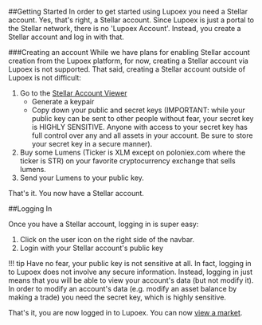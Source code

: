 ##Getting Started
In order to get started using Lupoex you need a Stellar account. Yes, that's right, a Stellar account. Since Lupoex is just a portal to the Stellar network, there is no 'Lupoex Account'.
Instead, you create a Stellar account and log in with that.

###Creating an account
While we have plans for enabling Stellar account creation from the Lupoex platform, for now, creating a Stellar account via Lupoex is not supported.
That said, creating a Stellar account outside of Lupoex is not difficult:
1. Go to the <a href="https://www.stellar.org/account-viewer" target="_blank">Stellar Account Viewer</a>
    * Generate a keypair
    * Copy down your public and secret keys (IMPORTANT: while your public key can be sent to other people without fear, your secret key is HIGHLY SENSITIVE. Anyone with access to your secret key has full control over any and all assets in your account. Be sure to store your secret key in a secure manner).
2. Buy some Lumens (Ticker is XLM except on poloniex.com where the ticker is STR) on your favorite cryptocurrency exchange that sells lumens.
3. Send your Lumens to your public key.

That's it. You now have a Stellar account.

##Logging In

Once you have a Stellar account, logging in is super easy:
1. Click on the user icon on the right side of the navbar.
2. Login with your Stellar account's public key

!!! tip
    Have no fear, your public key is not sensitive at all. In fact, logging in to Lupoex does not involve any secure information.
    Instead, logging in just means that you will be able to view your account's data (but not modify it). In order to modify an account's data
    (e.g. modify an asset balance by making a trade) you need the secret key, which is highly sensitive.


That's it, you are now logged in to Lupoex. You can now [view a market](/viewing-your-first-market).